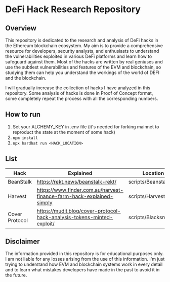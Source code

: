 
# DeFi Hack Research Repository

## Overview

This repository is dedicated to the research and analysis of DeFi hacks in the Ethereum blockchain ecosystem. My aim is to provide a comprehensive resource for developers, security analysts, and enthusiasts to understand the vulnerabilities exploited in various DeFi platforms and learn how to safeguard against them. Most of the hacks are written by real geniuses and use the subtlest vulnerabilities and features of the EVM and blockchain, so studying them can help you understand the workings of the world of DEFI and the blockchain.

I will gradually increase the collection of hacks I have analyzed in this repository. Some analysis of hacks is done in Proof of Concept format, some completely repeat the process with all the corresponding numbers.

## How to run

1) Set your ALCHEMY_KEY in .env file (it's needed for forking mainnet to reproduct the state at the moment of some hack)
2) `npm install`
3) `npx hardhat run <HACK_LOCATION>`

## List

| Hack           | Explained                                                              | Location              |
| -------------- | ---------------------------------------------------------------------- | --------------------- |
| BeanStalk      | https://rekt.news/beanstalk-rekt/                                      | scripts/Beanstalk.ts  |
| Harvest        | https://www.finder.com.au/harvest-finance-farm-hack-explained-simply   | scripts/Harvest.ts    |
| Cover Protocol | https://mudit.blog/cover-protocol-hack-analysis-tokens-minted-exploit/ | scripts/Blacksmith.ts |

## Disclaimer

The information provided in this repository is for educational purposes only. I am not liable for any losses arising from the use of this information. I'm just trying to understand how EVM and blockchain systems work in every detail and to learn what mistakes developers have made in the past to avoid it in the future.
